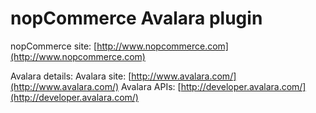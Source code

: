 nopCommerce Avalara plugin
===========

nopCommerce site: [http://www.nopcommerce.com](http://www.nopcommerce.com)


Avalara details:
Avalara site: [http://www.avalara.com/](http://www.avalara.com/)
Avalara APIs: [http://developer.avalara.com/](http://developer.avalara.com/)
